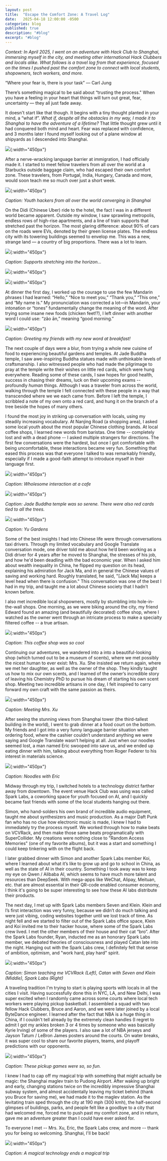 ```yaml
---
layout: post
title:  "Escape the Comfort Zone: A Travel Log"
date:   2025-04-18 12:00:00 -0500
categories: blog
published: true
description: "#blog"
excerpt: "#blog"
---
```


*Context: In April 2025, I went on an adventure with Hack Club to Shanghai, immersing myself in the city, and meeting other international Hack Clubbers and locals alike. What follows is a travel log from that experience, focused on the times I pushed past the comfort zone to connect with local students, shopowners, tech workers, and more.*

“Where your fear is, there is your task” — Carl Jung

There’s something magical to be said about “trusting the process." When you have a feeling in your heart that things will turn out great, fear, uncertainty — they all just fade away.

It doesn't start like that though. It begins with a tiny thought planted in your mind, a “what if”. *What if, despite all the obstacles in my way, I made it to Shanghai to have the adventure of a lifetime?* That little thought grew until it had conquered both mind and heart. Fear was replaced with confidence, and 3 months later I found myself looking out of a plane window at shipyards as I descended into Shanghai.

![](/assets/post2images/Shipyard_Plane_Cropped.jpg){:width="450px"}

After a nerve-wracking language barrier at immigration, I had officially made it. I started to meet fellow travelers from all over the world at a Starbucks outside baggage claim, who had escaped their own comfort zone. These travelers, from Portugal, India, Hungary, Canada and more, would soon teach me so much over just a short week.

![](/assets/post2images/Basecamp.JPG){:width="450px"}

*Caption: Youth hackers from all over the world converging in Shanghai*

On the Didi (Chinese Uber) ride to the hotel, the fact I was in a different world became apparent. Outside my window, I saw sprawling metropolis, endless rows of high-rise apartments, and a line of train supports that stretched past the horizon. The most glaring difference: about 90% of cars on the roads were EVs, denoted by their green license plates. The endless city with its towering buildings seemed to envelop me. This was a new, strange land — a country of big proportions. There was a lot to learn.

![](/assets/post2images/Supports_Horizon.JPG){:width="450px"}

*Caption: Supports stretching into the horizon…*

![](/assets/post2images/Moving_Vertical.JPG){:width="450px"}

![](/assets/post2images/Neighborhood_Vertical.JPG){:width="450px"}

At dinner the first day, I worked up the courage to use the few Mandarin phrases I had learned: “Hello,” “Nice to meet you,” “Thank you,” “This one,” and “My name is.” My pronunciation was corrected a lot—in Mandarin, your intonation or “tones” fundamentally change the meaning of the word. After trying some insane new foods (chicken feet!?), I left dinner with another word I could use: “zǎo ān,” meaning “good morning.”

![](/assets/post2images/Friends_At_Breakfast.JPG){:width="450px"}

*Caption: Greeting my friends with my new word at breakfast!*

The next couple of days were a blur, from trying a whole new cuisine of food to experiencing beautiful gardens and temples. At Jade Buddha temple, I saw awe-inspiring Buddha statues made with unthinkable levels of craftsmanship. I also witnessed people who had made the pilgrimage to pray at the temple write their wishes on little red cards, which were hung everywhere. Reading some of these cards, I saw hopes for good health, success in chasing their dreams, luck on their upcoming exams -- profoundly *human* things. Although I was a traveler from across the world, walking through the temple I felt connected with these people in a way that transcended where we we each came from. Before I left the temple, I scribbled a note of my own onto a red card, and hung it on the branch of a tree beside the hopes of many others.

I found the most joy in striking up conversation with locals, using my steadily increasing vocabulary. At Nanjing Road (a shopping area), I asked some local youth about the most popular Chinese clothing brands. At local coffee shops, I learned new words from baristas. One time -- completely lost and with a dead phone -- I asked multiple strangers for directions. The first few conversations were the hardest, but once I got comfortable with being uncomfortable, these interactions became very fun. Something that eased this process was that everyone I talked to was remarkably friendly, especially if I made a good-faith attempt to introduce myself in their language first.

![](/assets/post2images/Meeting_Barista.JPG){:width="450px"}

*Caption: Wholesome interaction at a cafe*

![](/assets/post2images/Temple_Composition.JPG){:width="450px"}

*Caption: Jade Buddha temple was so serene. There were also red cards tied to all the trees.*

![](/assets/post2images/Yu_Garden.JPG){:width="450px"}

*Caption: Yu Gardens*

Some of the best insights I had into Chinese life were through conversations taxi drivers. Through my limited vocabulary and Google Translate conversation mode, one driver told me about how he’d been working as a Didi driver for 4 years after he moved to Shanghai, the stresses of his job, and how he'd been deadling with the bad economic year. When I asked him about wealth inequality in China, he flipped my question on its head, explaining his admiration for Jack Ma, and in general the Chinese values of saving and working hard. Roughly translated, he said, "[Jack Ma] keeps a level head when there is confusion." This conversation was one of the best I had in my trip, and taught me a lot about Chinese society that I hadn't known before.

I also met incredible local shopowners, mostly by stumbling into hole-in-the-wall shops. One morning, as we were biking around the city, my friend Edward found an amazing (and beautifully decorated) coffee shop, where I watched as the owner went through an intricate process to make a specialty filtered coffee -- a true artisan.

![](/assets/post2images/Coffee_Shop.jpg){:width="450px"}

*Caption: This coffee shop was so cool*

Continuing our adventures, we wandered into a into a beautiful-looking shop (which turned out to be a museum of scents), where we met possibly the nicest human to ever exist: Mrs. Xu. She insisted we return again, where we met her daughter, as well as the owner of the shop. They kindly taught us how to mix our own scents, and I learned of the owner’s incredible story of leaving his Chemistry PhD to pursue his dream of starting his own scent shop. Meeting two incredible artisans in one day, I felt inspired to carry forward my own craft with the same passion as theirs.

![](/assets/post2images/Meeting_Mrs_Xu.JPG){:width="450px"}

*Caption: Meeting Mrs. Xu*

After seeing the stunning views from Shanghai tower (the third-tallest building in the world), I went to grab dinner at a food court on the bottom. My friends and I got into a very funny language barrier situation when ordering food, where the cashier couldn’t understand anything we were saying and Google Translate wasn’t helping at all. Just when our noodles seemed lost, a man named Eric swooped into save us, and we ended up eating dinner with him, talking about everything from Roger Federer to his interest in materials science.

![](/assets/post2images/Dinner_With_Eric.JPG){:width="450px"}

*Caption: Noodles with Eric*

Midway through my trip, I switched hotels to a technology district farther away from downtown. The event venue Hack Club was using was called Spark Labs, a coworking space for youth focused on AI, and I quickly became fast friends with some of the local students hanging out there.

Simon, who hand-solders his own brand of incredible audio equipment, taught me about synthesizers and music production. As a major Daft Punk fan who has no clue how electronic music is made, I knew I had to immediately try the process myself. We worked through how to make beats on VCVRack, and then make those same beats programatically with SuperCollider. My creations were nothing close to "Random Access Memories" (one of my favorite albums), but it was a start and something I could keep tinkering with on the flight back.

I later grabbed dinner with Simon and another Spark Labs member Koi, where I learned about what it’s like to grow up and go to school in China, as well as the state of AI in their country. Something I took away was to keep my eye on Qwen / Alibaba AI, which seems to have much more talent and resources than DeepSeek. With mega-apps like WeChat, Alipay, Meituan, etc. that are almost essential in their QR-code enabled consumer economy, I think it's going to be super interesting to see how these AI labs distribute their products.

The next day, I met up with Spark Labs members Seven and Klein. Klein and I’s first interaction was very funny, because we didn’t do much talking and were just vibing, coding websites together until we lost track of time. As night fell and we started to filter out of the Spark Labs office space, Klein and Koi invited me to their hacker house, where some of the Spark Labs crew lived. I met the other members of their house and their cat “bro”. After the Spark Labs founder, Ryan, inducted me as an honorary Spark Labs member, we debated theories of consciousness and played Catan late into the night. Hanging out with the Spark Labs crew, I definitely felt that sense of ambition, optimism, and "work hard, play hard" spirit.

![](/assets/post2images/Spark_Labs_Collated.jpg){:width="450px"}

*Caption: Simon teaching me VCVRack (Left), Catan with Seven and Klein (Middle), Spark Labs (Right)*

A traveling tradition I'm trying to start is playing sports with locals in all the cities I visit. Having successfully done this in NYC, LA, and New Delhi, I was super excited when I randomly came across some courts where local tech workers were playing pickup basketball. I assembled a squad with two fellow Hack Clubbers, Bruce and Aaron, and we were later joined by a local ByteDance engineer. I learned after the fact that NBA is a huge thing in China, if I couldn't tell already by the extremely clean handles (I regret to admit I got my ankles broken 3 or 4 times by someone who was basically Kyrie Irving) of some of the players. I also saw a lot of NBA jerseys and Jayson Tatum / LeBron James posters around the courts. On water breaks, it was super cool to share our favorite players, teams, and playoff predictions with our opponents.

![](/assets/post2images/Locals_Basketball.JPG){:width="450px"}

*Caption: These pickup games were so, so fun.*

I knew I had to cap off my magical trip with something that might actually be magic: the Shanghai maglev train to Pudong Airport. After waking up bright and early, changing stations twice on the incredibly impressive Shanghai subway system, and almost accidentally leaving my ticket behind (thank you Bruce for saving me), we had made it to the maglev station. As the levitating train sped through the city at 190 mph (300 kmh), the half-second glimpses of buildings, parks, and people felt like a goodbye to a city that had welcomed me, forced me to push past my comfort zone, and in return, gave me an adventure greater than I could have ever asked for.

To everyone I met -- Mrs. Xu, Eric, the Spark Labs crew, and more -- thank you for being so welcoming. Shanghai, I'll be back!

![](/assets/post2images/Maglev_Train_Cropped.jpg){:width="450px"}

*Caption: A magical technology ends a magical trip*